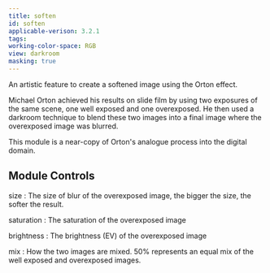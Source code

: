 ```yaml
---
title: soften
id: soften
applicable-verison: 3.2.1
tags: 
working-color-space: RGB 
view: darkroom
masking: true
---
```


An artistic feature to create a softened image using the Orton effect.

Michael Orton achieved his results on slide film by using two exposures of the same scene, one well exposed and one overexposed. He then used a darkroom technique to blend these two images into a final image where the overexposed image was blurred.

This module is a near-copy of Orton's analogue process into the digital domain.

## Module Controls

size
: The size of blur of the overexposed image, the bigger the size, the softer the result.

saturation
: The saturation of the overexposed image

brightness
: The brightness (EV) of the overexposed image

mix
: How the two images are mixed. 50% represents an equal mix of the well exposed and overexposed images.
